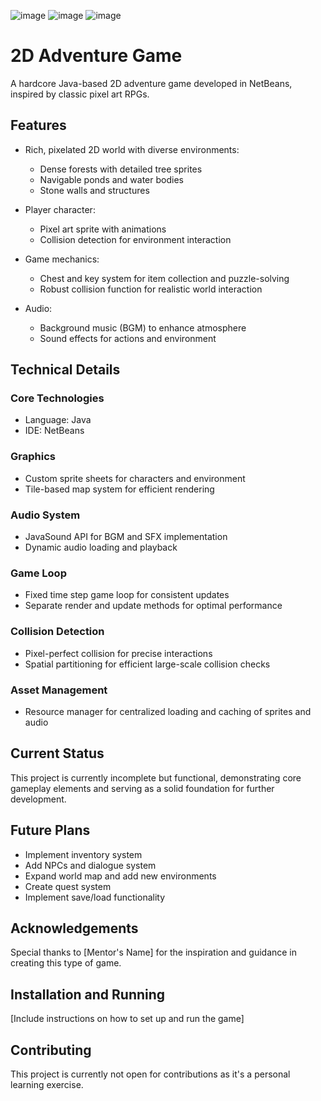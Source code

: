 ![image](https://github.com/user-attachments/assets/08ec0e78-4a79-4ef9-8b4f-388a9c006e00)
![image](https://github.com/user-attachments/assets/71402852-0afd-490e-b363-ca36a2349eca)
![image](https://github.com/user-attachments/assets/7a3e9fae-566e-4937-b5ce-341e674716c5)


# 2D Adventure Game

A hardcore Java-based 2D adventure game developed in NetBeans, inspired by classic pixel art RPGs.

## Features

- Rich, pixelated 2D world with diverse environments:
  - Dense forests with detailed tree sprites
  - Navigable ponds and water bodies
  - Stone walls and structures

- Player character:
  - Pixel art sprite with animations
  - Collision detection for environment interaction

- Game mechanics:
  - Chest and key system for item collection and puzzle-solving
  - Robust collision function for realistic world interaction

- Audio:
  - Background music (BGM) to enhance atmosphere
  - Sound effects for actions and environment

## Technical Details

### Core Technologies
- Language: Java
- IDE: NetBeans

### Graphics
- Custom sprite sheets for characters and environment
- Tile-based map system for efficient rendering

### Audio System
- JavaSound API for BGM and SFX implementation
- Dynamic audio loading and playback

### Game Loop
- Fixed time step game loop for consistent updates
- Separate render and update methods for optimal performance

### Collision Detection
- Pixel-perfect collision for precise interactions
- Spatial partitioning for efficient large-scale collision checks

### Asset Management
- Resource manager for centralized loading and caching of sprites and audio

## Current Status
This project is currently incomplete but functional, demonstrating core gameplay elements and serving as a solid foundation for further development.

## Future Plans
- Implement inventory system
- Add NPCs and dialogue system
- Expand world map and add new environments
- Create quest system
- Implement save/load functionality

## Acknowledgements
Special thanks to [Mentor's Name] for the inspiration and guidance in creating this type of game.

## Installation and Running
[Include instructions on how to set up and run the game]

## Contributing
This project is currently not open for contributions as it's a personal learning exercise.
